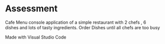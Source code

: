 # Assessment

Cafe Menu console application of a simple restaurant with 2 chefs , 6 dishes and lots of tasty ingredients.
Order Dishes until all chefs are too busy

Made with Visual Studio Code
